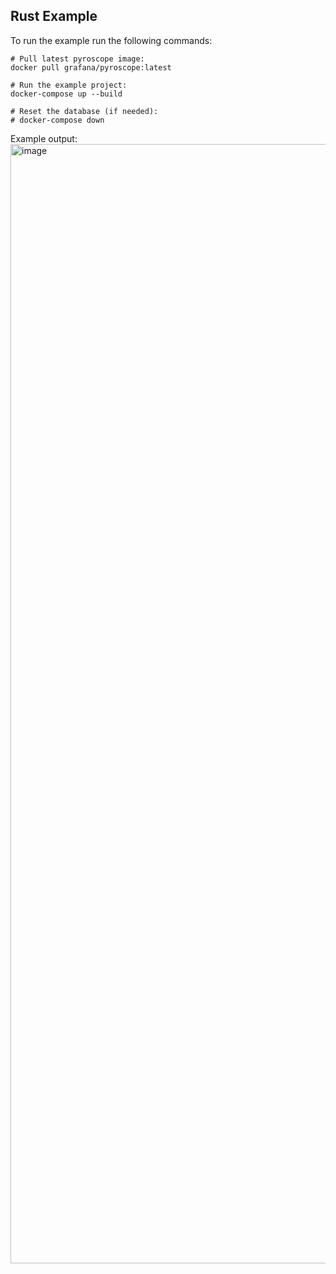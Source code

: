## Rust Example

To run the example run the following commands:
```
# Pull latest pyroscope image:
docker pull grafana/pyroscope:latest

# Run the example project:
docker-compose up --build

# Reset the database (if needed):
# docker-compose down
```

Example output:
<img width="1791" alt="image" src="https://user-images.githubusercontent.com/23323466/154099646-87fbc483-aa82-4e91-9f68-ffe3bc18aed6.png">

